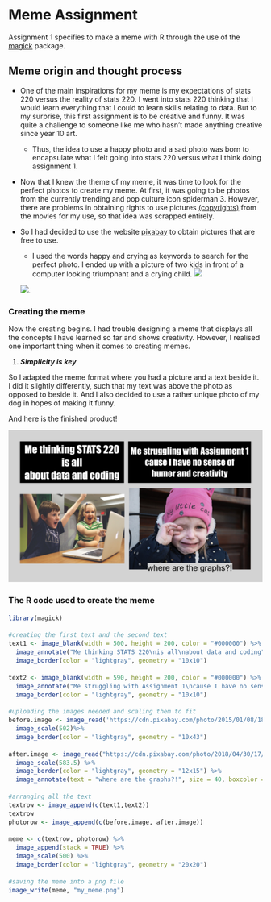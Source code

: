 # Meme Assignment
Assignment 1 specifies to make a meme with R through the use of the [magick](https://cran.r-project.org/web/packages/magick/vignettes/intro.html) package.

## Meme origin and thought process
* One of the main inspirations for my meme is my expectations of stats 220 versus the reality of stats 220. I went into stats 220 thinking that I would learn everything that I could to learn skills relating to data. But to my surprise, this first assignment is to be creative and funny. It was quite a challenge to someone like me who hasn’t made anything creative since year 10 art.
  * Thus, the idea to use a happy photo and a sad photo was born to encapsulate what I felt going into stats 220 versus what I think doing assignment 1.
 
* Now that I knew the theme of my meme, it was time to look for the perfect photos to create my meme. At first, it was going to be photos from the currently trending and pop culture icon spiderman 3. However, there are problems in obtaining rights to use pictures [(copyrights)](https://www.copyright.co.nz/understanding-copyright/what-is-copyright) from the movies for my use, so that idea was scrapped entirely.

* So I had decided to use the website [pixabay](https://pixabay.com/) to obtain pictures that are free to use.
  * I used the words happy and crying as keywords to search for the perfect photo. I ended up with a picture of two kids in front of a computer looking triumphant and a crying child.
  ![](https://cdn.pixabay.com/photo/2015/01/08/18/24/children-593313_1280.jpg) 
  
  ![](https://cdn.pixabay.com/photo/2018/04/30/17/45/baby-3363419_1280.jpg). 


### Creating the meme
Now the creating begins. I had trouble designing a meme that displays all the concepts I have learned so far and shows creativity. However, I realised one important thing when it comes to creating memes.
1. ***Simplicity is key***

So I adapted the meme format where you had a picture and a text beside it. I did it slightly differently, such that my text was above the photo as opposed to beside it. And I also decided to use a rather unique photo of my dog in hopes of making it funny.

And here is the finished product!

![](my_meme.png)

### The R code used to create the meme
```r
library(magick)

#creating the first text and the second text
text1 <- image_blank(width = 500, height = 200, color = "#000000") %>%
  image_annotate("Me thinking STATS 220\nis all\nabout data and coding", color = "#FFFFFF", size = 50, font = "Impact", gravity = "center") %>%
  image_border(color = "lightgray", geometry = "10x10")

text2 <- image_blank(width = 590, height = 200, color = "#000000") %>%
  image_annotate("Me struggling with Assignment 1\ncause I have no sense of\nhumor and creativity", color = "#FFFFFF", size = 43, font = "Impact", gravity = "center") %>%
  image_border(color = "lightgray", geometry = "10x10")

#uploading the images needed and scaling them to fit
before.image <- image_read('https://cdn.pixabay.com/photo/2015/01/08/18/24/children-593313_1280.jpg') %>%
  image_scale(502)%>%
  image_border(color = "lightgray", geometry = "10x43")

after.image <- image_read("https://cdn.pixabay.com/photo/2018/04/30/17/45/baby-3363419_1280.jpg") %>%
  image_scale(583.5) %>%
  image_border(color = "lightgray", geometry = "12x15") %>%
  image_annotate(text = "where are the graphs?!", size = 40, boxcolor = "lightgray", gravity = "south")

#arranging all the text 
textrow <- image_append(c(text1,text2))
textrow
photorow <- image_append(c(before.image, after.image))

meme <- c(textrow, photorow) %>%
  image_append(stack = TRUE) %>%
  image_scale(500) %>%
  image_border(color = "lightgray", geometry = "20x20")

#saving the meme into a png file
image_write(meme, "my_meme.png")


```
